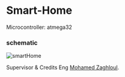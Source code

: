 # Smart-Home
Microcontroller: atmega32
### schematic
![smartHome](https://user-images.githubusercontent.com/53304706/189535696-6d4ec7e1-a862-4cdc-9611-10dfff498495.png)




Supervisor & Credits Eng [Mohamed Zaghloul](https://www.linkedin.com/in/mohamed-zaghloul-3b75b9148).

